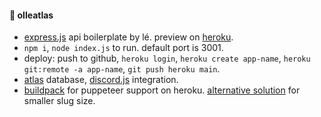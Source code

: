#### 🍃 olleatlas

- [express.js](https://expressjs.com) api boilerplate by lé. preview on [heroku](https://olleatlas.herokuapp.com).
- `npm i`, `node index.js` to run. default port is 3001.
- deploy: push to github, `heroku login`, `heroku create app-name`, `heroku git:remote -a app-name`, `git push heroku main`.
- [atlas](atlas) database, [discord.js](https://discordjs.guide) integration.
- [buildpack](https://github.com/jontewks/puppeteer-heroku-buildpack) for puppeteer support on heroku. [alternative solution](https://stackoverflow.com/a/74858297/8919391) for smaller slug size.
